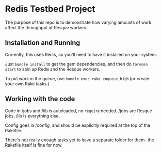 # Redis Testbed Project
The purpose of this repo is to demonstrate how varying amounts of work affect the throughput of Resque workers.

## Installation and Running
Currently, this uses Redis, so you'll need to have it installed on your system.

Just `bundle install` to get the gem dependencies, and then do `foreman start` to spin up Redis and the Resque workers.

To put work in the queue, use `bundle exec rake enqueue_high` (or create your own Rake tasks.)

## Working with the code
Code in /jobs and /lib is autoloaded, no `require` needed. /jobs are Resque jobs, /lib is everything else.

Config goes in /config, and should be explicitly required at the top of the Rakefile.

There's not really enough tasks yet to have a separate folder for them- the Rakefile itself is fine for now.
